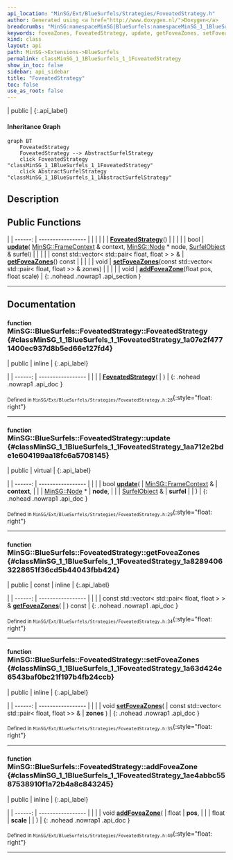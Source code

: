 ```yaml
---
api_location: "MinSG/Ext/BlueSurfels/Strategies/FoveatedStrategy.h"
author: Generated using <a href="http://www.doxygen.nl/">Doxygen</a>
breadcrumbs: "MinSG:namespaceMinSG|BlueSurfels:namespaceMinSG_1_1BlueSurfels"
keywords: foveaZones, FoveatedStrategy, update, getFoveaZones, setFoveaZones, addFoveaZone
kind: class
layout: api
path: MinSG->Extensions->BlueSurfels
permalink: classMinSG_1_1BlueSurfels_1_1FoveatedStrategy
show_in_toc: false
sidebar: api_sidebar
title: "FoveatedStrategy"
toc: false
use_as_root: false
---
```


| public |
{:.api_label}

#### Inheritance Graph

```mermaid
graph BT
	FoveatedStrategy
	FoveatedStrategy --> AbstractSurfelStrategy
	click FoveatedStrategy "classMinSG_1_1BlueSurfels_1_1FoveatedStrategy"
	click AbstractSurfelStrategy "classMinSG_1_1BlueSurfels_1_1AbstractSurfelStrategy"
```

## Description





## Public Functions

|
| ------: | ----------------- |
|  | |
|  | **[FoveatedStrategy](#classMinSG_1_1BlueSurfels_1_1FoveatedStrategy_1a07e2f4771400ec937d8b5ed66e127fd4)**() |
|  | |
| bool | **[update](#classMinSG_1_1BlueSurfels_1_1FoveatedStrategy_1aa712e2bde1e604199aa18fc6a5708145)**( [MinSG::FrameContext](classMinSG_1_1FrameContext) & context,  [MinSG::Node](classMinSG_1_1Node) * node,  [SurfelObject](structMinSG_1_1BlueSurfels_1_1SurfelObject) & surfel) |
|  | |
| const std::vector< std::pair< float, float > > & | **[getFoveaZones](#classMinSG_1_1BlueSurfels_1_1FoveatedStrategy_1a82894063228651f36cd5b44043fbb424)**() const |
|  | |
| void | **[setFoveaZones](#classMinSG_1_1BlueSurfels_1_1FoveatedStrategy_1a63d424e6543baf0bc21f197b4fb24ccb)**(const std::vector< std::pair< float, float >> & zones) |
|  | |
| void | **[addFoveaZone](#classMinSG_1_1BlueSurfels_1_1FoveatedStrategy_1ae4abbc5587538910f1a72b4a8c843245)**(float pos, float scale) |
{: .nohead .nowrap1 .api_section }


-------------------------------------------------------------------

## Documentation

### <small>function</small><br/> MinSG::BlueSurfels::FoveatedStrategy::FoveatedStrategy {#classMinSG_1_1BlueSurfels_1_1FoveatedStrategy_1a07e2f4771400ec937d8b5ed66e127fd4}

| public | inline |
{:.api_label}

|
| ------: | ----------------- |
|  |
|  **[FoveatedStrategy](#classMinSG_1_1BlueSurfels_1_1FoveatedStrategy_1a07e2f4771400ec937d8b5ed66e127fd4)**( |  ) |
{: .nohead .nowrap1 .api_doc }





<sub>Defined in `MinSG/Ext/BlueSurfels/Strategies/FoveatedStrategy.h:28`</sub>{:style="float: right"}

-------------------------------------------------------------------

### <small>function</small><br/> MinSG::BlueSurfels::FoveatedStrategy::update {#classMinSG_1_1BlueSurfels_1_1FoveatedStrategy_1aa712e2bde1e604199aa18fc6a5708145}

| public | virtual |
{:.api_label}

|
| ------: | ----------------- |
|  |
| bool **[update](#classMinSG_1_1BlueSurfels_1_1FoveatedStrategy_1aa712e2bde1e604199aa18fc6a5708145)**( |  [MinSG::FrameContext](classMinSG_1_1FrameContext) & | **context**, |
| |  [MinSG::Node](classMinSG_1_1Node) * | **node**, |
| |  [SurfelObject](structMinSG_1_1BlueSurfels_1_1SurfelObject) & | **surfel** |
|   ) |
{: .nohead .nowrap1 .api_doc }





<sub>Defined in `MinSG/Ext/BlueSurfels/Strategies/FoveatedStrategy.h:29`</sub>{:style="float: right"}

-------------------------------------------------------------------

### <small>function</small><br/> MinSG::BlueSurfels::FoveatedStrategy::getFoveaZones {#classMinSG_1_1BlueSurfels_1_1FoveatedStrategy_1a82894063228651f36cd5b44043fbb424}

| public | const | inline |
{:.api_label}

|
| ------: | ----------------- |
|  |
| const std::vector< std::pair< float, float > > & **[getFoveaZones](#classMinSG_1_1BlueSurfels_1_1FoveatedStrategy_1a82894063228651f36cd5b44043fbb424)**( |  ) const |
{: .nohead .nowrap1 .api_doc }





<sub>Defined in `MinSG/Ext/BlueSurfels/Strategies/FoveatedStrategy.h:34`</sub>{:style="float: right"}

-------------------------------------------------------------------

### <small>function</small><br/> MinSG::BlueSurfels::FoveatedStrategy::setFoveaZones {#classMinSG_1_1BlueSurfels_1_1FoveatedStrategy_1a63d424e6543baf0bc21f197b4fb24ccb}

| public | inline |
{:.api_label}

|
| ------: | ----------------- |
|  |
| void **[setFoveaZones](#classMinSG_1_1BlueSurfels_1_1FoveatedStrategy_1a63d424e6543baf0bc21f197b4fb24ccb)**( | const std::vector< std::pair< float, float >> & | **zones** ) |
{: .nohead .nowrap1 .api_doc }





<sub>Defined in `MinSG/Ext/BlueSurfels/Strategies/FoveatedStrategy.h:35`</sub>{:style="float: right"}

-------------------------------------------------------------------

### <small>function</small><br/> MinSG::BlueSurfels::FoveatedStrategy::addFoveaZone {#classMinSG_1_1BlueSurfels_1_1FoveatedStrategy_1ae4abbc5587538910f1a72b4a8c843245}

| public | inline |
{:.api_label}

|
| ------: | ----------------- |
|  |
| void **[addFoveaZone](#classMinSG_1_1BlueSurfels_1_1FoveatedStrategy_1ae4abbc5587538910f1a72b4a8c843245)**( | float | **pos**, |
| | float | **scale** |
|   ) |
{: .nohead .nowrap1 .api_doc }





<sub>Defined in `MinSG/Ext/BlueSurfels/Strategies/FoveatedStrategy.h:40`</sub>{:style="float: right"}

-------------------------------------------------------------------

